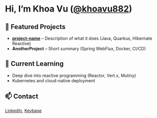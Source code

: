 # Hi, I’m Khoa Vu ([@khoavu882](https://github.com/khoavu882))

## 🚀 Featured Projects
- **[project-name](repo-link)** – Description of what it does (Java, Quarkus, Hibernate Reactive)
- **AnotherProject** – Short summary (Spring WebFlux, Docker, CI/CD)

## 🌱 Current Learning
- Deep dive into reactive programming (Reactor, Vert.x, Mutiny)
- Kubernetes and cloud-native deployment

## 📫 Contact
[LinkedIn](https://linkedin.com/in/...), [Keybase](https://keybase.io/khoavu882)
